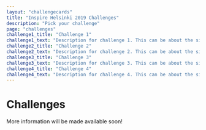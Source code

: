 ```yaml
---
layout: "challengecards"
title: "Inspire Helsinki 2019 Challenges"
description: "Pick your challenge"
page: "challenges"
challenge1_title: "Challenge 1"
challenge1_text: "Description for challenge 1. This can be about the size of this paragraph but not much more"
challenge2_title: "Challenge 2"
challenge2_text: "Description for challenge 2. This can be about the size of this paragraph but not much more"
challenge3_title: "Challenge 3"
challenge3_text: "Description for challenge 3. This can be about the size of this paragraph but not much more"
challenge4_title: "Challenge 4"
challenge4_text: "Description for challenge 4. This can be about the size of this paragraph but not much more"
---
```

# Challenges
More information will be made available soon!
